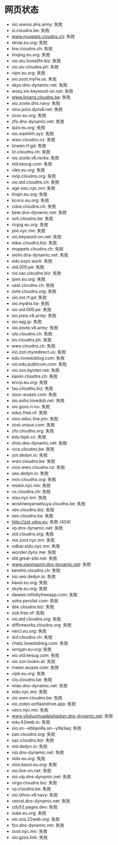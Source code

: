 # 网页状态
- xio.wwvio.dns.army: 失败
- si.cloudns.be: 失败
- www.muppets.cloudns.ch: 失败
- skvip.eu.org: 失败
- bre.cloudns.ch: 失败
- linqing.eu.org: 失败
- xio.stu.loveslife.biz: 失败
- xio.siv.cloudns.ph: 失败
- vipn.eu.org: 失败
- xio.zoot.myfw.us: 失败
- skyo.dns-dynamic.net: 失败
- woxy.xio.keyword-on.net: 失败
- www.liniang.cloudns.be: 失败
- xio.zoxte.dns.navy: 失败
- xioo.jxios.dynv6.net: 失败
- zosx.eu.org: 失败
- zfo.dns-dynamic.net: 失败
- ipzo.eu.org: 失败
- xio.xiaohhh.xyz: 失败
- wwo.cloudns.nz: 失败
- linwen.rf.gd: 失败
- lzi.cloudns.ch: 失败
- xio.zoxte.v6.rocks: 失败
- std.kesug.com: 失败
- viko.eu.org: 失败
- svip.cloudns.org: 失败
- xio.std.cloudns.ch: 失败
- age.xisu.nyc.mn: 失败
- linqin.eu.org: 失败
- kcoco.eu.org: 失败
- cdue.cloudns.ch: 失败
- beer.dns-dynamic.net: 失败
- sch.cloudns.be: 失败
- ricpig.eu.org: 失败
- jxio.nyc.mn: 失败
- xio.keyword-on.net: 失败
- educ.cloudns.biz: 失败
- muppets.cloudns.ch: 失败
- xiolin.dns-dynamic.net: 失败
- edu.ezpz.work: 失败
- std.000.pe: 失败
- xio.sac.cloudns.biz: 失败
- ipen.eu.org: 失败
- vast.cloudns.ch: 失败
- zote.cloudns.org: 失败
- xio.zot.rf.gd: 失败
- xio.mydns.tw: 失败
- xio.std.000.pe: 失败
- xio.jxsio.v6.army: 失败
- xio.wjg.jp: 失败
- xio.zoxte.v6.army: 失败
- uto.cloudns.ch: 失败
- siv.cloudns.ph: 失败
- wwo.cloudns.ch: 失败
- xio.zon.myredirect.us: 失败
- edu.lovestoblog.com: 失败
- xio.edu.publicvm.com: 失败
- xio.zon.byinter.net: 失败
- kaixin.cloudns.ch: 失败
- wvvp.eu.org: 失败
- tau.cloudns.biz: 失败
- zoon.wuaze.com: 失败
- xio.soho.lovedub.net: 失败
- xio.gzos.rr.nu: 失败
- educ.free.nf: 失败
- xioo.educ.line.pm: 失败
- zoot.unaux.com: 失败
- zfo.cloudns.org: 失败
- edu.tkpk.cc: 失败
- shisi.dns-dynamic.net: 失败
- vice.cloudns.be: 失败
- zot.dedyn.io: 失败
- wwv.cloudns.be: 失败
- xioo.wwo.cloudns.nz: 失败
- xeo.dedyn.io: 失败
- mov.cloudns.org: 失败
- mokin.nyc.mn: 失败
- vx.cloudns.ch: 失败
- xisu.nyc.mn: 失败
- woshiwoyansebuya.cloudns.be: 失败
- ven.cloudns.biz: 失败
- sen.cloudns.be: 失败
- http://zot.ydns.eu: 失败 (404)
- vp.dns-dynamic.net: 失败
- std.cloudns.org: 失败
- res.zoot.nyc.mn: 失败
- odbar.stdu.nyc.mn: 失败
- wonder.dynx.me: 失败
- std.great-site.net: 失败
- www.xiaomaomi.dns-dynamic.net: 失败
- kenelm.cloudns.ch: 失败
- xio.xeo.dedyn.io: 失败
- kaxoi.eu.org: 失败
- skyle.eu.org: 失败
- daiwen.infinityfreeapp.com: 失败
- soho.perslist.com: 失败
- dsk.cloudns.biz: 失败
- zok.free.nf: 失败
- xio.std.cloudns.org: 失败
- diffireworks.cloudns.org: 失败
- vercl.eu.org: 失败
- duf.cloudns.ch: 失败
- chatz.lovestoblog.com: 失败
- xongan.eu.org: 失败
- xio.std.kesug.com: 失败
- xio.zon.lookin.at: 失败
- inwen.wuaze.com: 失败
- vipk.eu.org: 失败
- clo.cloudns.be: 失败
- miao.dns-dynamic.net: 失败
- stdu.nyc.mn: 失败
- xio.wwv.cloudns.be: 失败
- xio.zoten.onflashdrive.app: 失败
- veco.nyc.mn: 失败
- www.yiluhuohuadaishadian.dns-dynamic.net: 失败
- edu.42web.io: 失败
- xio.xn--ebbpo8a.xn--y9a3aq: 失败
- pan.cloudns.org: 失败
- sac.cloudns.biz: 失败
- std.dedyn.io: 失败
- vip.dns-dynamic.net: 失败
- stds.eu.org: 失败
- xioo.kaxoi.eu.org: 失败
- xio.live-on.net: 失败
- xio.vip.dns-dynamic.net: 失败
- virgo.cloudns.biz: 失败
- vp.cloudns.be: 失败
- xio.lzhoo.v6.navy: 失败
- vercel.dns-dynamic.net: 失败
- cdy52.pages.dev: 失败
- suke.eu.org: 失败
- xio.zos.22web.org: 失败
- fox.dns-dynamic.net: 失败
- zoot.nyc.mn: 失败
- xio.gzos.link: 失败
